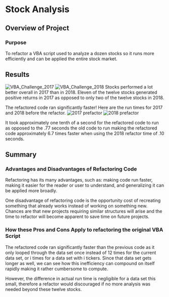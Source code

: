 # Stock Analysis

## Overview of Project

### Purpose

To refactor a VBA script used to analyze a dozen stocks so it runs more efficiently and can be applied the entire stock market. 

## Results
![VBA_Challenge_2017](https://user-images.githubusercontent.com/92996865/148013609-e3fe9d1b-6575-4aac-a85e-70ab976cc312.png)
![VBA_Challenge_2018](https://user-images.githubusercontent.com/92996865/148013614-84d8bc84-706f-44f1-ab80-3fdd26027c0f.png)
Stocks performed a lot better overall in 2017 than in 2018. Eleven of the twelve stocks generated positive returns in 2017 as opposed to only two of the twelve stocks in 2018.

The refactored code ran significantly faster! Here are the run times for 2017 and 2018 before the refactor.
![2017 prefactor](https://user-images.githubusercontent.com/92996865/148012919-d2828e02-1c6f-4d98-8ed2-5f07a0e71033.png)
![2018 prefactor](https://user-images.githubusercontent.com/92996865/148012924-ce3041f4-e332-4838-9f9c-60c67e84fa7d.png)

It took approximately one tenth of a second for the refactored code to run as opposed to the .77 seconds the old code to run making the refactored code approximately 6.7 times faster when using the 2018 refactor time of .10 seconds.

## Summary

### Advantages and Disadvantages of Refactoring Code

Refactoring has its many advantages, such as: making code run faster, making it easier for the reader or user to understand, and generalizing it can be applied more broadly.

One disadvantage of refactoring code is the opportunity cost of recreating something that already works instead of working on something new. Chances are that new projects requiring similar structures will arise and the time to refactor will become apparent to save time on future projects.

### How these Pros and Cons Apply to refactoring the original VBA Script

The refactored code ran significantly faster than the previous code as it only looped through the data set once instead of 12 times for the current data set, or i times for a data set with i tickers. Since that data set gets longer as well, we can see how this inefficiency can compound on itself rapidly making it rather cumbersome to compute.

However, the difference in actual run time is negligible for a data set this small, therefore a refactor would discouraged if no more analysis was needed beyond these twelve stocks. 
